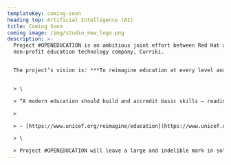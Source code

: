 ```yaml
---
templateKey: coming-soon
heading top: Artificial Intelligence (AI)
title: Coming Soon
coming image: /img/studio_new_logo.png
description: >-
  Project #OPENEDUCATION is an ambitious joint effort between Red Hat and the
  non-profit education technology company, Curriki.


  The project’s vision is: ***To reimagine education at every level and point in life, and do it through sharing, open technologies, and open content.***


  > \

  > “A modern education should build and accredit basic skills – reading, writing and math – as well as skills in problem-solving, creativity, critical thinking that young people need for work, to start a business and to engage productively in their communities.”

  >

  > ~ [https://www.unicef.org/​reimagine/education](https://www.unicef.org/reimagine/education)

  > \

  > Project #OPENEDUCATION will leave a large and indelible mark in solving these problems by making the tools used to create, deliver, and distribute high-quality, effective, and measurable learning experiences free, open and easy to access. Make a different. Join the #OPENEDUCATION movement!
---
```

